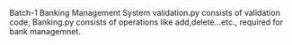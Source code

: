 Batch-1
Banking Management System
validation.py consists of validation code,
Banking.py consists of operations like add,delete...etc., required for bank managemnet.
